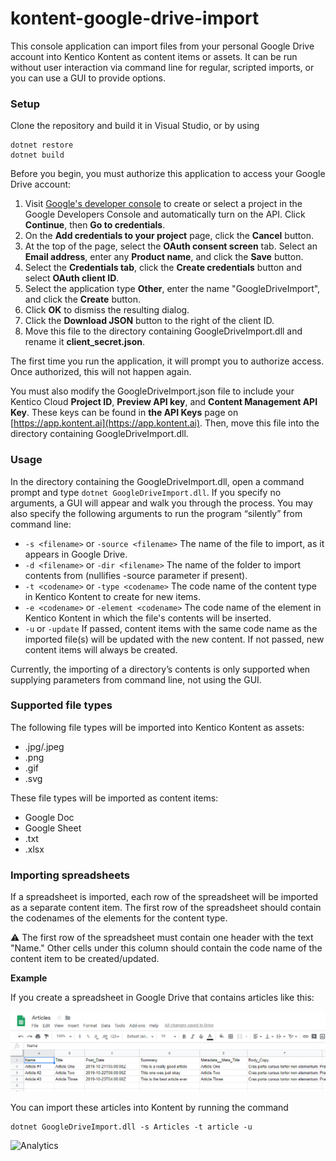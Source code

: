 
# kontent-google-drive-import
This console application can import files from your personal Google Drive account into Kentico Kontent as content items or assets. It can be run without user interaction via command line for regular, scripted imports, or you can use a GUI to provide options.

### Setup

Clone the repository and build it in Visual Studio, or by using
```
dotnet restore
dotnet build
```

Before you begin, you must authorize this application to access your Google Drive account:
1. Visit [Google's developer console](https://console.developers.google.com/start/api?id=drive) to create or select a project in the Google Developers Console and automatically turn on the API. Click **Continue**, then **Go to credentials**.
2. On the **Add credentials to your project** page, click the **Cancel** button.
3. At the top of the page, select the **OAuth consent screen** tab. Select an **Email address**, enter any **Product name**, and click the **Save** button.
4. Select the **Credentials tab**, click the **Create credentials** button and select **OAuth client ID**.
5. Select the application type **Other**, enter the name "GoogleDriveImport", and click the **Create** button.
6. Click **OK** to dismiss the resulting dialog.
7. Click the **Download JSON** button to the right of the client ID.
8. Move this file to the directory containing GoogleDriveImport.dll and rename it **client_secret.json**.

The first time you run the application, it will prompt you to authorize access. Once authorized, this will not happen again.

You must also modify the GoogleDriveImport.json file to include your Kentico Cloud **Project ID**, **Preview API key**, and **Content Management API Key**. These keys can be found in **the API Keys** page on [https://app.kontent.ai](https://app.kontent.ai). Then, move this file into the directory containing GoogleDriveImport.dll.

### Usage

In the directory containing the GoogleDriveImport.dll, open a command prompt and type `dotnet GoogleDriveImport.dll`. If you specify no arguments, a GUI will appear and walk you through the process. You may also specify the following arguments to run the program “silently” from command line:

-	`-s <filename>` or `-source <filename>`
	The name of the file to import, as it appears in Google Drive.
-	`-d <filename>` or `-dir <filename>`
	The name of the folder to import contents from (nullifies -source parameter if present). 
-	`-t <codename>` or `-type <codename>`
	The code name of the content type in Kentico Kontent to create for new items.
-	`-e <codename>` or `-element <codename>`
	The code name of the element in Kentico Kontent in which the file's contents will be inserted.
-	`-u` or `-update`
	If passed, content items with the same code name as the imported file(s) will be updated with the new content. If not passed, new content items will always be created.

Currently, the importing of a directory’s contents is only supported when supplying parameters from command line, not using the GUI.

### Supported file types
The following file types will be imported into Kentico Kontent as assets:
-	.jpg/.jpeg
-	.png
-	.gif
-	.svg

These file types will be imported as content items:
- Google Doc
-	Google Sheet
-	.txt
-	.xlsx

### Importing spreadsheets
If a spreadsheet is imported, each row of the spreadsheet will be imported as a separate content item. The first row of the spreadsheet should contain the codenames of the elements for the content type.

 :warning: The first row of the spreadsheet must contain one header with the text "Name." Other cells under this column should contain the code name of the content item to be created/updated.

 __Example__

If you create a spreadsheet in Google Drive that contains articles like this:

![spreadsheet](/spreadsheet.png)

You can import these articles into Kontent by running the command

```
dotnet GoogleDriveImport.dll -s Articles -t article -u
```
 
 ![Analytics](https://kentico-ga-beacon.azurewebsites.net/api/UA-69014260-4/Kentico/kontent-google-drive-import?pixel)
